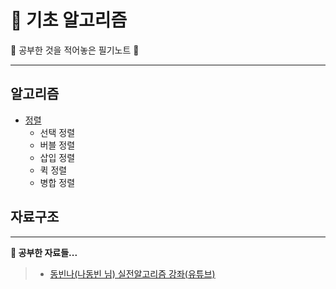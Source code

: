 # 📃 기초 알고리즘

📃 공부한 것을 적어놓은 필기노트 📃

---

## 알고리즘

- <a href="https://github.com/ryong9rrr/algorithm-note/tree/master/%EC%95%8C%EA%B3%A0%EB%A6%AC%EC%A6%98/%EC%A0%95%EB%A0%AC">정렬</a>
  - 선택 정렬
  - 버블 정렬
  - 삽입 정렬
  - 퀵 정렬
  - 병합 정렬

## 자료구조

---

<strong>🌈 공부한 자료들...</strong>

> - [동빈나(나동빈 님) 실전알고리즘 강좌(유튜브)](https://www.youtube.com/watch?v=qQ5iLNjpxSk&list=PLRx0vPvlEmdDHxCvAQS1_6XV4deOwfVrz&index=1)
